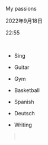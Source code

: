 My passions

2022年9月18日

22:55

 

-   Sing

-   Guitar

-   Gym

-   Basketball

-   Spanish

-   Deutsch

-   Writing

>  
